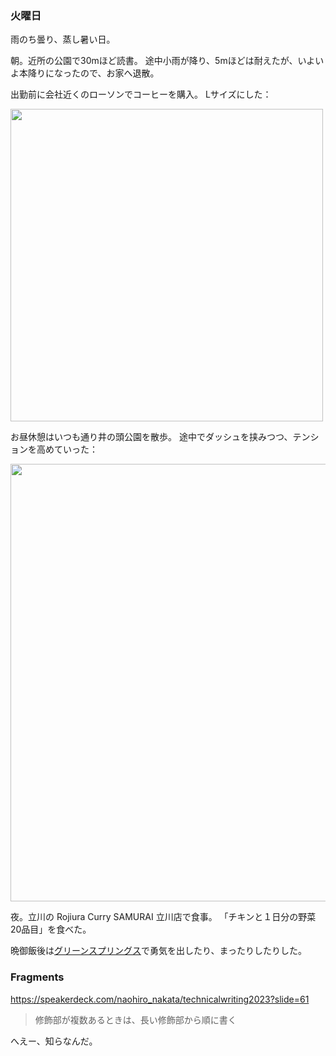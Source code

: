 ### 火曜日

雨のち曇り、蒸し暑い日。

朝。近所の公園で30mほど読書。
途中小雨が降り、5mほどは耐えたが、いよいよ本降りになったので、お家へ退散。

出勤前に会社近くのローソンでコーヒーを購入。
Lサイズにした：

<img src="https://i.imgur.com/m7vG8ZY.jpg" width="500">

お昼休憩はいつも通り井の頭公園を散歩。
途中でダッシュを挟みつつ、テンションを高めていった：

<img src="https://i.imgur.com/deSLUgi.jpg" width="700">

夜。立川の Rojiura Curry SAMURAI 立川店で食事。
「チキンと１日分の野菜20品目」を食べた。

晩御飯後は[グリーンスプリングス](https://greensprings.jp/)で勇気を出したり、まったりしたりした。

### Fragments

https://speakerdeck.com/naohiro_nakata/technicalwriting2023?slide=61

> 修飾部が複数あるときは、長い修飾部から順に書く

へえー、知らなんだ。